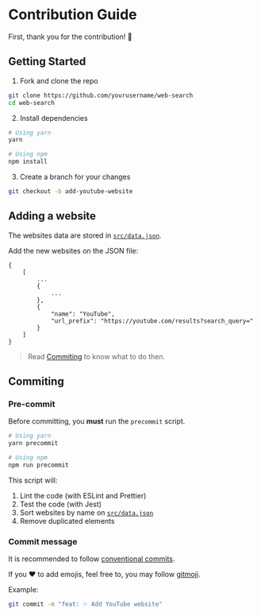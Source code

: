# Contribution Guide

First, thank you for the contribution! :tada:

## Getting Started

1. Fork and clone the repo
```sh
git clone https://github.com/yourusername/web-search
cd web-search
```

2. Install dependencies
```sh
# Using yarn
yarn

# Using npm
npm install
```

3. Create a branch for your changes
```sh
git checkout -b add-youtube-website
```

## Adding a website

The websites data are stored in [`src/data.json`](src/data.json).

Add the new websites on the JSON file:

```json5
{
    [
        ...
        {
            ...
        },
        {
            "name": "YouTube",
            "url_prefix": "https://youtube.com/results?search_query="
        }
    ]
}
```

> Read [Commiting](##Commiting) to know what to do then.

## Commiting

### Pre-commit

Before committing, you **must** run the `precommit` script.

```sh
# Using yarn
yarn precommit

# Using npm
npm run precommit
```

This script will:

1. Lint the code (with ESLint and Prettier)
2. Test the code (with Jest)
3. Sort websites by name on [`src/data.json`](src/data.json)
4. Remove duplicated elements

### Commit message

It is recommended to follow [conventional commits](https://conventionalcommits.org).

If you ❤️ to add emojis, feel free to, you may follow [gitmoji](https://gitmoji.dev).

Example:
```sh
git commit -m "feat: ✨ Add YouTube website"
```
